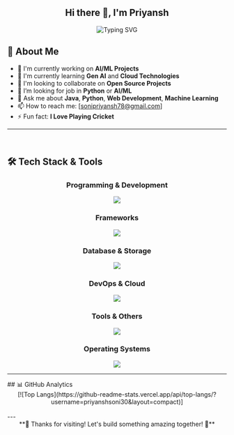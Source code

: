 <div align="center">

## Hi there 👋, I'm Priyansh 

</div>

<div align="center">
    <img src="https://readme-typing-svg.herokuapp.com?font=Fira+Code&weight=500&size=28&pause=1000&color=2E8B57&center=true&vCenter=true&width=700&lines=Gen+AI+Engineer;Software+Developer;Problem+Solver" alt="Typing SVG" />
</div>

## 🚀 About Me

- 🔭 I'm currently working on **AI/ML Projects**
- 🌱 I'm currently learning **Gen AI** and **Cloud Technologies**
- 👯 I'm looking to collaborate on **Open Source Projects**
- 🤔 I’m looking for job in **Python** or **AI/ML**
- 💬 Ask me about **Java**, **Python**, **Web Development**, **Machine Learning**
- 📫 How to reach me: [sonipriyansh78@gmail.com]
- ⚡ Fun fact: **I Love Playing Cricket**
--- 

<br>


## 🛠️ Tech Stack & Tools

<div align="center">

### Programming & Development
<img src="https://skillicons.dev/icons?i=cpp,java,python,js,php,react" />

### Frameworks
<img src="https://skillicons.dev/icons?i=bootstrap,opencv,tensorflow,sklearn,pytorch,flask,fastapi,hibernate" />

### Database & Storage
<img src="https://skillicons.dev/icons?i=mysql,postgres" />

### DevOps & Cloud
<img src="https://skillicons.dev/icons?i=docker,aws,gcp" />
<!-- <img src="https://img.shields.io/badge/n8n-EA4B71?style=for-the-badge&logo=n8n&logoColor=white"/> -->

### Tools & Others
<img src="https://skillicons.dev/icons?i=git,github,vscode,figma,bash,arduino" />

### Operating Systems
<img src="https://skillicons.dev/icons?i=linux" />

</div>

---

<!-- [![Priyansh's GitHub stats](https://github-readme-stats.vercel.app/api?username=priyanshsoni30&show_icons=true)](https://github.com/priyanshsoni30/github-readme-stats) --!>

## 📊 GitHub Analytics

<div align="center">

[![Top Langs](https://github-readme-stats.vercel.app/api/top-langs/?username=priyanshsoni30&layout=compact)]

<br/><br/>

</div>

---

<div align="center">

**🌟 Thanks for visiting! Let's build something amazing together! 🌟**

</div>
